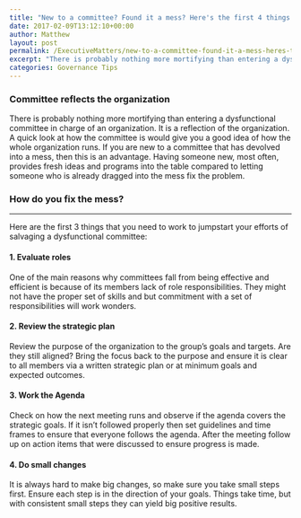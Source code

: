 ```yaml
---
title: "New to a committee? Found it a mess? Here's the first 4 things you need to do!"
date: 2017-02-09T13:12:10+00:00
author: Matthew
layout: post
permalink: /ExecutiveMatters/new-to-a-committee-found-it-a-mess-heres-the-first-4-things-you-need-to-do/
excerpt: "There is probably nothing more mortifying than entering a dysfunctional committee in charge of an organization. It is a reflection of the organization. A quick look at how the committee is would give you a good idea of how the whole organization runs. If you are new to a committee that has devolved into a mess, then this is an advantage."
categories: Governance Tips
---
```

### Committee reflects the organization

There is probably nothing more mortifying than entering a dysfunctional committee in charge of an organization. It is a reflection of the organization. A quick look at how the committee is would give you a good idea of how the whole organization runs. If you are new to a committee that has devolved into a mess, then this is an advantage. Having someone new, most often, provides fresh ideas and programs into the table compared to letting someone who is already dragged into the mess fix the problem. 

### How do you fix the mess?

**** 

Here are the first 3 things that you need to work to jumpstart your efforts of salvaging a dysfunctional committee: 

#### 1. Evaluate roles

One of the main reasons why committees fall from being effective and efficient is because of its members lack of role responsibilities. They might not have the proper set of skills and but commitment with a set of responsibilities will work wonders. 

#### 2. Review the strategic plan

Review the purpose of the organization to the group’s goals and targets. Are they still aligned? Bring the focus back to the purpose and ensure it is clear to all members via a written strategic plan or at minimum goals and expected outcomes. 

#### 3. Work the Agenda

Check on how the next meeting runs and observe if the agenda covers the strategic goals. If it isn’t followed properly then set guidelines and time frames to ensure that everyone follows the agenda. After the meeting follow up on action items that were discussed to ensure progress is made. 

#### 4. Do small changes

It is always hard to make big changes, so make sure you take small steps first. Ensure each step is in the direction of your goals. Things take time, but with consistent small steps they can yield big positive results.
